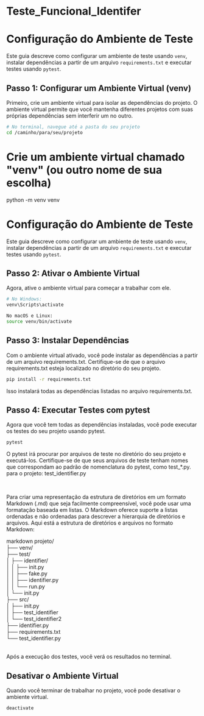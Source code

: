 # Teste_Funcional_Identifer

# Configuração do Ambiente de Teste

Este guia descreve como configurar um ambiente de teste usando `venv`, instalar dependências a partir de um arquivo `requirements.txt` e executar testes usando `pytest`.

## Passo 1: Configurar um Ambiente Virtual (venv)

Primeiro, crie um ambiente virtual para isolar as dependências do projeto. O ambiente virtual permite que você mantenha diferentes projetos com suas próprias dependências sem interferir um no outro.

```bash
# No terminal, navegue até a pasta do seu projeto
cd /caminho/para/seu/projeto
```

# Crie um ambiente virtual chamado "venv" (ou outro nome de sua escolha)
python -m venv venv

# Configuração do Ambiente de Teste

Este guia descreve como configurar um ambiente de teste usando `venv`, instalar dependências a partir de um arquivo `requirements.txt` e executar testes usando `pytest`.

## Passo 2: Ativar o Ambiente Virtual

Agora, ative o ambiente virtual para começar a trabalhar com ele.

```bash
# No Windows:
venv\Scripts\activate
```
```bash
No macOS e Linux:
source venv/bin/activate
```
## Passo 3: Instalar Dependências

Com o ambiente virtual ativado, você pode instalar as dependências a partir de um arquivo requirements.txt. Certifique-se de que o arquivo requirements.txt esteja localizado no diretório do seu projeto.

```bash
pip install -r requirements.txt
```
Isso instalará todas as dependências listadas no arquivo requirements.txt.


## Passo 4: Executar Testes com pytest

Agora que você tem todas as dependências instaladas, você pode executar os testes do seu projeto usando pytest.

```bash
pytest
```
O pytest irá procurar por arquivos de teste no diretório do seu projeto e executá-los. Certifique-se de que seus arquivos de teste tenham nomes que correspondam ao padrão de nomenclatura do pytest, como test_*.py. para o projeto: test_identifier.py

<br>

Para criar uma representação da estrutura de diretórios em um formato Markdown (.md) que seja facilmente compreensível, você pode usar uma formatação baseada em listas. O Markdown oferece suporte a listas ordenadas e não ordenadas para descrever a hierarquia de diretórios e arquivos. Aqui está a estrutura de diretórios e arquivos no formato Markdown:

markdown
projeto/ <br>
├── venv/ <br>
├── test/ <br>
│ ├── identifier/ <br>
│ │ ├── init.py <br>
│ │ ├── fake.py <br>
│ │ ├── identifier.py <br>
│ │ └── run.py <br>
│ └── init.py <br>
├── src/ <br>
│ ├── init.py <br>
│ ├── test_identifier <br>
│ └── test_identifier2 <br>
├── identifier.py <br>
├── requirements.txt <br>
└── test_identifier.py <br>
<br>

Após a execução dos testes, você verá os resultados no terminal.

## Desativar o Ambiente Virtual

Quando você terminar de trabalhar no projeto, você pode desativar o ambiente virtual.

```bash
deactivate
```
